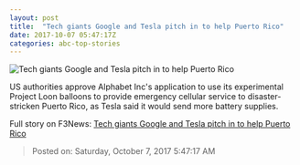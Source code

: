 ```yaml
---
layout: post
title:  "Tech giants Google and Tesla pitch in to help Puerto Rico"
date: 2017-10-07 05:47:17Z
categories: abc-top-stories
---
```


![Tech giants Google and Tesla pitch in to help Puerto Rico](http://www.abc.net.au/news/image/8966470-1x1-700x700.jpg)

US authorities approve Alphabet Inc's application to use its experimental Project Loon balloons to provide emergency cellular service to disaster-stricken Puerto Rico, as Tesla said it would send more battery supplies.


Full story on F3News: [Tech giants Google and Tesla pitch in to help Puerto Rico](http://www.f3nws.com/n/vymSqG)

> Posted on: Saturday, October 7, 2017 5:47:17 AM
